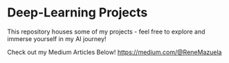 # Deep-Learning Projects

This repository houses some of my projects - feel free to explore and immerse yourself in my AI journey!

Check out my Medium Articles Below!
https://medium.com/@ReneMazuela
